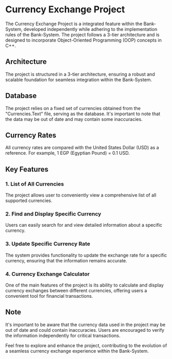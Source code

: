# Currency Exchange Project

The Currency Exchange Project is a integrated feature within the Bank-System, developed independently while adhering to the implementation rules of the Bank-System. The project follows a 3-tier architecture and is designed to incorporate Object-Oriented Programming (OOP) concepts in C++.

## Architecture

The project is structured in a 3-tier architecture, ensuring a robust and scalable foundation for seamless integration within the Bank-System.

## Database

The project relies on a fixed set of currencies obtained from the "Currencies.Text" file, serving as the database. It's important to note that the data may be out of date and may contain some inaccuracies.

## Currency Rates

All currency rates are compared with the United States Dollar (USD) as a reference. For example, 1 EGP (Egyptian Pound) = 0.1 USD.

## Key Features

### 1. List of All Currencies

The project allows user to conveniently view a comprehensive list of all supported currencies.

### 2. Find and Display Specific Currency

Users can easily search for and view detailed information about a specific currency.

### 3. Update Specific Currency Rate

The system provides functionality to update the exchange rate for a specific currency, ensuring that the information remains accurate.

### 4. Currency Exchange Calculator

One of the main features of the project is its ability to calculate and display currency exchanges between different currencies, offering users a convenient tool for financial transactions.

## Note

It's important to be aware that the currency data used in the project may be out of date and could contain inaccuracies. Users are encouraged to verify the information independently for critical transactions.

Feel free to explore and enhance the project, contributing to the evolution of a seamless currency exchange experience within the Bank-System.


